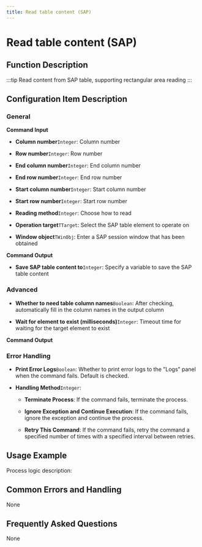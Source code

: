 ```yaml
---
title: Read table content (SAP)
---
```


# Read table content (SAP)

## Function Description

:::tip 
Read content from SAP table, supporting rectangular area reading
:::

## Configuration Item Description

### General

**Command Input**

- **Column number**`Integer`: Column number

- **Row number**`Integer`: Row number

- **End column number**`Integer`: End column number

- **End row number**`Integer`: End row number

- **Start column number**`Integer`: Start column number

- **Start row number**`Integer`: Start row number

- **Reading method**`Integer`: Choose how to read

- **Operation target**`TTarget`: Select the SAP table element to operate on

- **Window object**`TWinObj`: Enter a SAP session window that has been obtained


**Command Output**

- **Save SAP table content to**`Integer`: Specify a variable to save the SAP table content

### Advanced

- **Whether to need table column names**`Boolean`: After checking, automatically fill in the column names in the output column

- **Wait for element to exist (milliseconds)**`Integer`: Timeout time for waiting for the target element to exist


**Command Output**

### Error Handling

- **Print Error Logs**`Boolean`: Whether to print error logs to the "Logs" panel when the command fails. Default is checked. 

- **Handling Method**`Integer`:

    - **Terminate Process**: If the command fails, terminate the process.

    - **Ignore Exception and Continue Execution**: If the command fails, ignore the exception and continue the process.

    - **Retry This Command**: If the command fails, retry the command a specified number of times with a specified interval between retries.

## Usage Example

Process logic description:

## Common Errors and Handling

None

## Frequently Asked Questions

None


